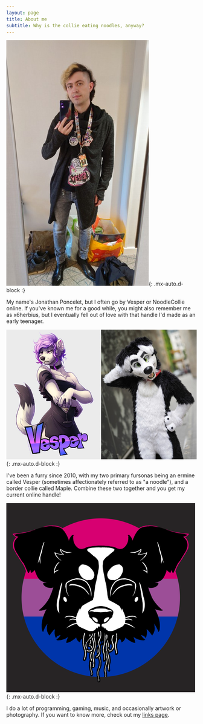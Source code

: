 ```yaml
---
layout: page
title: About me
subtitle: Why is the collie eating noodles, anyway?
---
```


![Me](/assets/img/DSC_0728.JPG){: .mx-auto.d-block :}

My name's Jonathan Poncelet, but I often go by Vesper or NoodleCollie online. If you've known me for a good while, you might also remember me as x6herbius, but I eventually fell out of love with that handle I'd made as an early teenager.

![Vesper and Maple](/assets/img/fursonas.jpg){: .mx-auto.d-block :}

I've been a furry since 2010, with my two primary fursonas being an ermine called Vesper (sometimes affectionately referred to as "a noodle"), and a border collie called Maple. Combine these two together and you get my current online handle!

![Logo](/assets/img/noodlecollie_bi.png){: .mx-auto.d-block :}

I do a lot of programming, gaming, music, and occasionally artwork or photography. If you want to know more, check out my [links page](https://noodlecollie.carrd.co).
